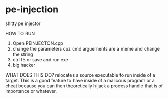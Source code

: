 # pe-injection
shitty pe injector


HOW TO RUN 

1. Open PEINJECTON.cpp
2. change the parameters cuz cmd arguements are a meme and change the string
3. ctrl f5 or save and run exe 
3. big hacker



WHAT DOES THIS DO? 
relocates a source executable to run inside of a target. This is a good feature to have inside of a malicous program or a cheat because you can then theoretically hijack a process handle that is of importance or whatever. 
